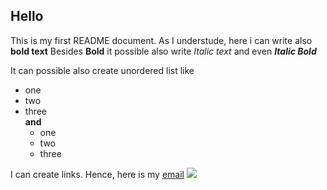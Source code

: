 ## Hello 
This is my first README document.
As I understude, here i can write also **bold text**
Besides **Bold** it possible also write *Italic text* and even **_Italic Bold_**

It can possible also create unordered list like
- one
- two
- three <br>
**and**
    - one
    - two
    - three

I can create links. Hence, here is my [email](rafaelafrikyan95@gmail.com) ![](https://thumbs.dreamstime.com/b/beautiful-meticulously-designed-email-open-mail-new-email-icon-well-organized-fully-editable-vector-icon-email-open-mail-new-158557376.jpg)

